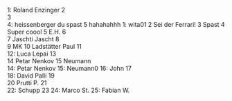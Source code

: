 1: Roland Enzinger
2  
3  
4: heissenberger du spast
5  hahahahhh
1: wita01
2  Sei der Ferrari!
3  Spast
4  Super coool
5  E.H.
6  
7  Jaschti Jascht
8  
9  MK
10  Ladstätter Paul
11  
12:  Luca Lepai
13  
14  Petar Nenkov
15  Neumann  
14: Petar Nenkov
15: Neumann0
16: John
17    
18: David Palli
19  
20  Prutti P.
21  
22: Schupp 
23
24: Marco St.
25: Fabian W.

